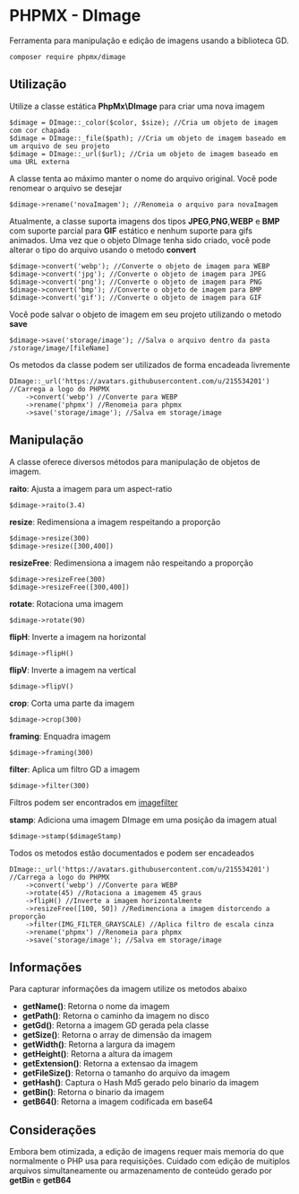 # PHPMX - DImage

Ferramenta para manipulação e edição de imagens usando a biblioteca GD.

    composer require phpmx/dimage

## Utilização

Utilize a classe estática **PhpMx\DImage** para criar uma nova imagem

    $dimage = DImage::_color($color, $size); //Cria um objeto de imagem com cor chapada
    $dimage = DImage::_file($path); //Cria um objeto de imagem baseado em um arquivo de seu projeto
    $dimage = DImage::_url($url); //Cria um objeto de imagem baseado em uma URL externa

A classe tenta ao máximo manter o nome do arquivo original. Você pode renomear o arquivo se desejar

    $dimage->rename('novaImagem'); //Renomeia o arquivo para novaImagem

Atualmente, a classe suporta imagens dos tipos **JPEG**,**PNG**,**WEBP** e **BMP** com suporte parcial para **GIF** estático e nenhum suporte para gifs animados.
Uma vez que o objeto DImage tenha sido criado, você pode alterar o tipo do arquivo usando o metodo **convert**

    $dimage->convert('webp'); //Converte o objeto de imagem para WEBP
    $dimage->convert('jpg'); //Converte o objeto de imagem para JPEG
    $dimage->convert('png'); //Converte o objeto de imagem para PNG
    $dimage->convert('bmp'); //Converte o objeto de imagem para BMP
    $dimage->convert('gif'); //Converte o objeto de imagem para GIF

Você pode salvar o objeto de imagem em seu projeto utilizando o metodo **save**

    $dimage->save('storage/image'); //Salva o arquivo dentro da pasta /storage/image/[fileName]

Os metodos da classe podem ser utilizados de forma encadeada livremente

    DImage::_url('https://avatars.githubusercontent.com/u/215534201') //Carrega a logo do PHPMX
        ->convert('webp') //Converte para WEBP
        ->rename('phpmx') //Renomeia para phpmx
        ->save('storage/image'); //Salva em storage/image

## Manipulação

A classe oferece diversos métodos para manipulação de objetos de imagem.

**raito**: Ajusta a imagem para um aspect-ratio

    $dimage->raito(3.4)

**resize**: Redimensiona a imagem respeitando a proporção

    $dimage->resize(300)
    $dimage->resize([300,400])

**resizeFree**: Redimensiona a imagem não respeitando a proporção

    $dimage->resizeFree(300)
    $dimage->resizeFree([300,400])

**rotate**: Rotaciona uma imagem

    $dimage->rotate(90)

**flipH**: Inverte a imagem na horizontal

    $dimage->flipH()

**flipV**: Inverte a imagem na vertical

    $dimage->flipV()

**crop**: Corta uma parte da imagem

    $dimage->crop(300)

**framing**: Enquadra imagem

    $dimage->framing(300)

**filter**: Aplica um filtro GD a imagem

    $dimage->filter(300)

Filtros podem ser encontrados em [imagefilter](https://www.php.net/imagefilter)

**stamp**: Adiciona uma imagem DImage em uma posição da imagem atual

    $dimage->stamp($dimageStamp)

Todos os metodos estão documentados e podem ser encadeados

    DImage::_url('https://avatars.githubusercontent.com/u/215534201') //Carrega a logo do PHPMX
        ->convert('webp') //Converte para WEBP
        ->rotate(45) //Rotaciona a imagemem 45 graus
        ->flipH() //Inverte a imagem horizontalmente
        ->resizeFree([100, 50]) //Redimenciona a imagem distorcendo a proporção
        ->filter(IMG_FILTER_GRAYSCALE) //Aplica filtro de escala cinza
        ->rename('phpmx') //Renomeia para phpmx
        ->save('storage/image'); //Salva em storage/image

## Informações

Para capturar informações da imagem utilize os metodos abaixo

- **getName()**: Retorna o nome da imagem
- **getPath()**: Retorna o caminho da imagem no disco
- **getGd()**: Retorna a imagem GD gerada pela classe
- **getSize()**: Retorna o array de dimensão da imagem
- **getWidth()**: Retorna a largura da imagem
- **getHeight()**: Retorna a altura da imagem
- **getExtension()**: Retorna a extensao da imagem
- **getFileSize()**: Retorna o tamanho do arquivo da imagem
- **getHash()**: Captura o Hash Md5 gerado pelo binario da imagem
- **getBin()**: Retorna o binario da imagem
- **getB64()**: Retorna a imagem codificada em base64

## Considerações

Embora bem otimizada, a edição de imagens requer mais memoria do que normalmente o PHP usa para requisições. Cuidado com edição de muitiplos arquivos simultaneamente ou armazenamento de conteúdo gerado por **getBin** e **getB64**
